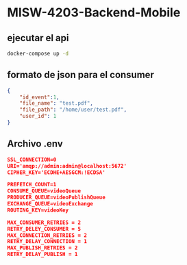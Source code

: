 # MISW-4203-Backend-Mobile

## ejecutar el api
```bash
docker-compose up -d
```

## formato de json para el consumer
```json
{
    "id_event":1,
    "file_name": "test.pdf",
    "file_path": "/home/user/test.pdf",
    "user_id": 1
}
```
## Archivo .env
```json
SSL_CONNECTION=0
URI='amqp://admin:admin@localhost:5672'
CIPHER_KEY='ECDHE+AESGCM:!ECDSA'

PREFETCH_COUNT=1
CONSUME_QUEUE=videoQueue
PRODUCER_QUEUE=videoPublishQueue
EXCHANGE_QUEUE=videoExchange
ROUTING_KEY=videoKey

MAX_CONSUMER_RETRIES = 2
RETRY_DELEY_CONSUMER = 5
MAX_CONNECTION_RETRIES = 2
RETRY_DELAY_CONNECTION = 1
MAX_PUBLISH_RETRIES = 2
RETRY_DELAY_PUBLISH = 1
```